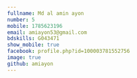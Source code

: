 ```yaml
---
fullname: Md al amin ayon 
number: 5
mobile: 1785623196
email: amiayon53@gmail.com
bdskills: G043471
show_mobile: true
facebook: profile.php?id=100003781552756
image: true
github: amiayon
---
```


